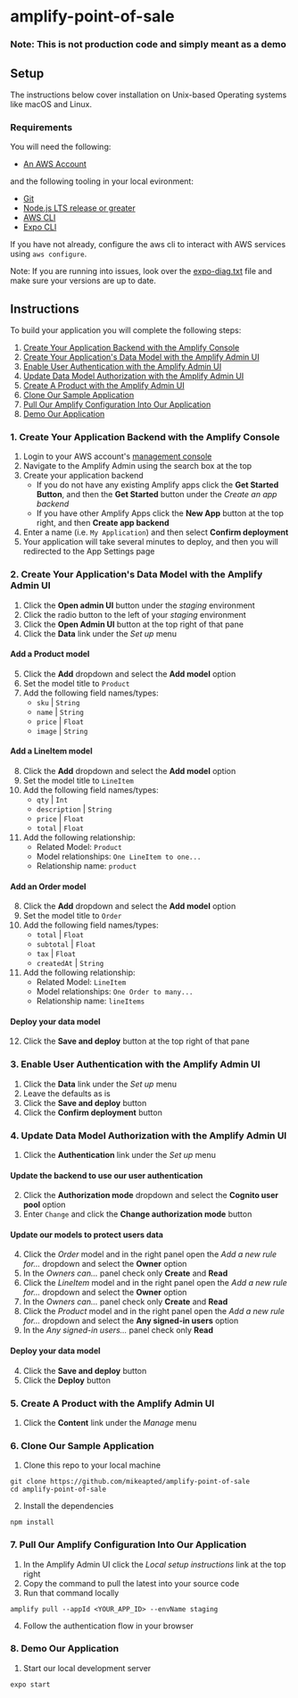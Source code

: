 # amplify-point-of-sale

### Note: This is not production code and simply meant as a demo

## Setup

The instructions below cover installation on Unix-based Operating systems like macOS and Linux.

### Requirements

You will need the following:

- [An AWS Account](https://aws.amazon.com/premiumsupport/knowledge-center/create-and-activate-aws-account/)

and the following tooling in your local evironment:

- [Git](https://git-scm.com/)
- [Node.js LTS release or greater](https://nodejs.org/en/)
- [AWS CLI](https://docs.aws.amazon.com/cli/latest/userguide/install-cliv2.html)
- [Expo CLI](https://docs.expo.io/get-started/installation/)

If you have not already, configure the aws cli to interact with AWS services using `aws configure`.

Note: If you are running into issues, look over the [expo-diag.txt](expo-diag.txt) file and make sure your versions are up to date.

## Instructions

To build your application you will complete the following steps:

1. [Create Your Application Backend with the Amplify Console](#1-create-your-application-backend-with-the-amplify-console)
2. [Create Your Application's Data Model with the Amplify Admin UI](#2-create-your-applications-data-model-with-the-amplify-admin-ui)
3. [Enable User Authentication with the Amplify Admin UI](#3-enable-user-authentication-with-the-amplify-admin-ui)
4. [Update Data Model Authorization with the Amplify Admin UI](#4-update-data-model-authorization-with-the-amplify-admin-ui)
5. [Create A Product with the Amplify Admin UI](#5-create-a-product-with-the-amplify-admin-ui)
6. [Clone Our Sample Application](#6-clone-our-sample-application)
7. [Pull Our Amplify Configuration Into Our Application](#7-pull-our-amplify-configuration-into-our-application)
8. [Demo Our Application](#8-demo-our-application)

### 1. Create Your Application Backend with the Amplify Console

1. Login to your AWS account's [management console](https://aws.amazon.com/console/)
2. Navigate to the Amplify Admin using the search box at the top
3. Create your application backend
    * If you do not have any existing Amplify apps click the **Get Started Button**, and then the **Get Started** button under the *Create an app backend*
    * If you have other Amplify Apps click the **New App** button at the top right, and then **Create app backend**
4. Enter a name (i.e. `My Application`) and then select **Confirm deployment**
5. Your application will take several minutes to deploy, and then you will redirected to the App Settings page

### 2. Create Your Application's Data Model with the Amplify Admin UI

1. Click the **Open admin UI** button under the *staging* environment 
2. Click the radio button to the left of your *staging* environment
3. Click the **Open Admin UI** button at the top right of that pane
4. Click the **Data** link under the *Set up* menu

#### Add a Product model

5. Click the **Add** dropdown and select the **Add model** option
6. Set the model title to `Product`
7. Add the following field names/types:
    - `sku` | `String`
    - `name` | `String`
    - `price` | `Float`
    - `image` | `String`

#### Add a LineItem model

8. Click the **Add** dropdown and select the **Add model** option
9. Set the model title to `LineItem`
10. Add the following field names/types:
    - `qty` | `Int`
    - `description` | `String`
    - `price` | `Float`
    - `total` | `Float`
11. Add the following relationship:
    - Related Model: `Product`
    - Model relationships: `One LineItem to one...`
    - Relationship name: `product`

#### Add an Order model

8. Click the **Add** dropdown and select the **Add model** option
9. Set the model title to `Order`
10. Add the following field names/types:
    - `total` | `Float`
    - `subtotal` | `Float`
    - `tax` | `Float`
    - `createdAt` | `String`
11. Add the following relationship:
    - Related Model: `LineItem`
    - Model relationships: `One Order to many...`
    - Relationship name: `lineItems`

#### Deploy your data model

12. Click the **Save and deploy** button at the top right of that pane

### 3. Enable User Authentication with the Amplify Admin UI

1. Click the **Data** link under the *Set up* menu
2. Leave the defaults as is
3. Click the **Save and deploy** button
4. Click the **Confirm deployment** button

### 4. Update Data Model Authorization with the Amplify Admin UI

1. Click the **Authentication** link under the *Set up* menu

#### Update the backend to use our user authentication

2. Click the **Authorization mode** dropdown and select the **Cognito user pool** option
3. Enter `Change` and click the **Change authorization mode** button

#### Update our models to protect users data

4. Click the *Order* model and in the right panel open the *Add a new rule for...* dropdown and select the **Owner** option
5. In the *Owners can...* panel check only **Create** and **Read**
6. Click the *LineItem* model and in the right panel open the *Add a new rule for...* dropdown and select the **Owner** option
7. In the *Owners can...* panel check only **Create** and **Read**
8. Click the *Product* model and in the right panel open the *Add a new rule for...* dropdown and select the **Any signed-in users** option
9. In the *Any signed-in users...* panel check only **Read**

#### Deploy your data model

4. Click the **Save and deploy** button
5. Click the **Deploy** button

### 5. Create A Product with the Amplify Admin UI

1. Click the **Content** link under the *Manage* menu

### 6. Clone Our Sample Application

1. Clone this repo to your local machine
```console
git clone https://github.com/mikeapted/amplify-point-of-sale
cd amplify-point-of-sale
```
2. Install the dependencies
```console
npm install
```

### 7. Pull Our Amplify Configuration Into Our Application

1. In the Amplify Admin UI click the *Local setup instructions* link at the top right
2. Copy the command to pull the latest into your source code
3. Run that command locally
```console
amplify pull --appId <YOUR_APP_ID> --envName staging
```
4. Follow the authentication flow in your browser

### 8. Demo Our Application

1. Start our local development server
```console
expo start
```



